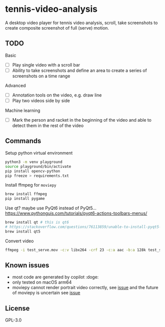 # tennis-video-analysis

A desktop video player for tennis video analysis, scroll, take screenshots to create composite screenshot of full (serve) motion.

## TODO

Basic

- [ ] Play single video with a scroll bar
- [ ] Ability to take screenshots and define an area to create a series of screenshots on a time range

Advanced

- [ ] Annotation tools on the video, e.g. draw line
- [ ] Play two videos side by side

Machine learning

- [ ] Mark the person and racket in the beginning of the video and able to detect them in the rest of the video

## Commands

Setup python virtual environment

```bash
python3 -m venv playground
source playground/bin/activate
pip install opencv-python
pip freeze > requirements.txt
```

Install ffmpeg for `moviepy`

```bash
brew install ffmpeg
pip install pygame
``` 

Use qt? maybe use PyQt6 instead of PyQt5... https://www.pythonguis.com/tutorials/pyqt6-actions-toolbars-menus/

```bash
brew install qt # this is qt6
# https://stackoverflow.com/questions/76113859/unable-to-install-pyqt5-on-macos
brew install qt5
```

Convert video

```bash
ffmpeg -i test_serve.mov -c:v libx264 -crf 23 -c:a aac -b:a 128k test_serve.mp4
```

## Known issues

- most code are generated by copilot :doge:
- only tested on macOS arm64
- moviepy cannot render portrait video correctly, see [issue](https://github.com/Zulko/moviepy/issues/586) and the future of moviepy is uncertain see [issue](https://github.com/Zulko/moviepy/issues/1874)

## License

GPL-3.0